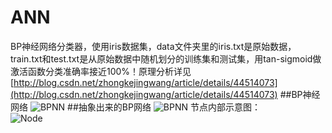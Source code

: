 # ANN
BP神经网络分类器，使用iris数据集，data文件夹里的iris.txt是原始数据，train.txt和test.txt是从原始数据中随机划分的训练集和测试集，用tan-sigmoid做激活函数分类准确率接近100%！原理分析详见[http://blog.csdn.net/zhongkejingwang/article/details/44514073](http://blog.csdn.net/zhongkejingwang/article/details/44514073)
##BP神经网络
![BPNN](https://github.com/jingchenUSTC/ANN/blob/master/pictures/BPNN.png)
##抽象出来的BP网络
![BPNN](https://github.com/jingchenUSTC/ANN/blob/master/pictures/BP.png)
节点内部示意图：\
![Node](https://github.com/jingchenUSTC/ANN/blob/master/pictures/Node.png)
